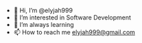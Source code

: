 - 👋 Hi, I’m @elyjah999
- 👀 I’m interested in Software Development
- 🌱 I’m always learning
- 📫 How to reach me elyjah999@gmail.com

<!---
elyjah999/elyjah999 is a ✨ special ✨ repository because its `README.md` (this file) appears on your GitHub profile.
You can click the Preview link to take a look at your changes.
--->
